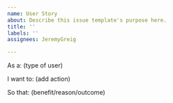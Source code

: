 ```yaml
---
name: User Story
about: Describe this issue template's purpose here.
title: ''
labels: ''
assignees: JeremyGreig

---
```


As a: (type of user)

I want to: (add action)

So that: (benefit/reason/outcome)
